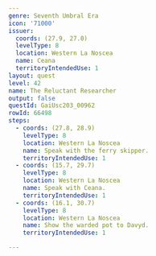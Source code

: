 ```yaml
---
genre: Seventh Umbral Era
icon: '71000'
issuer:
  coords: (27.9, 27.0)
  levelType: 8
  location: Western La Noscea
  name: Ceana
  territoryIntendedUse: 1
layout: quest
level: 42
name: The Reluctant Researcher
output: false
questId: GaiUsc203_00962
rowId: 66498
steps:
  - coords: (27.8, 28.9)
    levelType: 8
    location: Western La Noscea
    name: Speak with the ferry skipper.
    territoryIntendedUse: 1
  - coords: (15.7, 29.7)
    levelType: 8
    location: Western La Noscea
    name: Speak with Ceana.
    territoryIntendedUse: 1
  - coords: (16.1, 30.7)
    levelType: 8
    location: Western La Noscea
    name: Show the warded pot to Davyd.
    territoryIntendedUse: 1

---
```

